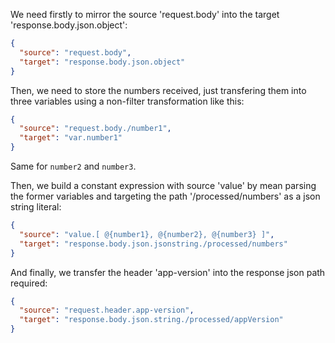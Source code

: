 We need firstly to mirror the source 'request.body' into the target 'response.body.json.object':

```json
{
  "source": "request.body",
  "target": "response.body.json.object"
}
```

Then, we need to store the numbers received, just transfering them into three variables using a non-filter transformation like this:

```json
{
  "source": "request.body./number1",
  "target": "var.number1"
}
```

Same for `number2` and `number3`.

Then, we build a constant expression with source 'value' by mean parsing the former variables and targeting the path '/processed/numbers' as a json string literal:

```json
{
  "source": "value.[ @{number1}, @{number2}, @{number3} ]",
  "target": "response.body.json.jsonstring./processed/numbers"
}
```

And finally, we transfer the header 'app-version' into the response json path required:

```json
{
  "source": "request.header.app-version",
  "target": "response.body.json.string./processed/appVersion"
}
```
